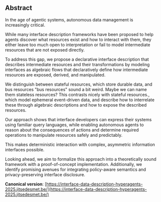 ## Abstract

<!-- https://www.principiae.be/pdfs/TM&Th-2.0-summary.pdf -->
<!-- Context: Why the need is so pressing or important -->
<!-- Need: Why something needed to be done at all -->
<!-- Task: What was undertaken to address the need -->
<!-- Object: What the present document does or covers -->
<!-- Findings: What the work done yielded or revealed -->
<!-- Conclusion: What the findings mean for the audience -->
<!-- Perspectives: What the future holds, beyond this work -->

<!-- Context: Why the need is so pressing or important -->
In the age of agentic systems, autonomous data management is increasingly critical.
<!-- Need: Why something needed to be done at all -->
While many interface description frameworks have been proposed to help agents discover what resources exist and how to interact with them,
they either leave too much open to interpretation or fail to model intermediate resources that are not exposed directly.
<!-- Task: What was undertaken to address the need -->
To address this gap, we propose a declarative interface description that describes intermediate resources and their transformations by modeling interfaces as algebraic flows that declaratively define how intermediate resources are exposed, derived, and manipulated. 
<!-- Object: What the present document does or covers -->
We distinguish between stateful resources, which store durable data, and bus resources <span class="comment" data-author="RT">"bus resources" sound a bit weird. Maybe we can name them stateless resources? This contrasts nicely with stateful resources.</span>, which model ephemeral event-driven data,
and describe how to interrelate these through algebraic descriptions and how to expose the described resources.
<!-- Findings: What the work done yielded or revealed -->
Our approach shows that interface developers can express their systems using familiar query languages, while enabling autonomous agents to reason about the consequences of actions and determine required operations to manipulate resources safely and predictably. 
<!-- Conclusion: What the findings mean for the audience -->
This makes deterministic interaction with complex, asymmetric information interfaces possible.
<!-- Perspectives: What the future holds, beyond this work -->
Looking ahead, we aim to formalize this approach into a theoretically sound framework with a proof-of-concept implementation. Additionally, we identify promising avenues for integrating policy-aware semantics and privacy-preserving interface disclosure.

<!--
<br>
<span id="keywords"><span class="title">Keywords: SPARQL, SPARQL tooling, modular parser</span> </span>
<br>
-->

**Canonical version**: [https://interface-data-description-hyperagents-2025.jitsedesmet.be/](https://interface-data-description-hyperagents-2025.jitsedesmet.be/)
